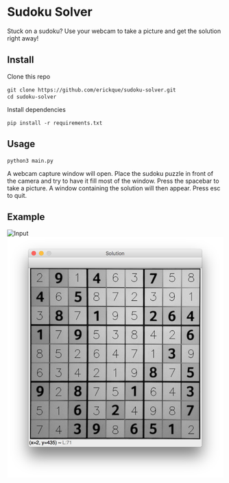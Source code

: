 # Sudoku Solver

Stuck on a sudoku? Use your webcam to take a picture and get the solution right away! 

## Install
Clone this repo
```shell
git clone https://github.com/erickque/sudoku-solver.git
cd sudoku-solver
```
Install dependencies
```shell
pip install -r requirements.txt
```

## Usage
```shell
python3 main.py
```

A webcam capture window will open. Place the sudoku puzzle in front of the camera and try to have it fill most of the window. Press the spacebar to take a picture. A window containing the solution will then appear. Press esc to quit. 

## Example
![Input](images/capture1.png)
![Output](images/solution1.png)
